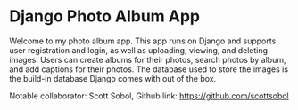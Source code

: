 # Django Photo Album App
Welcome to my photo album app.  This app runs on Django and supports user registration and login, as well as uploading, viewing, and deleting images.  Users can create albums for their photos, search photos by album, and add captions for their photos.  The database used to store the images is the build-in database Django comes with out of the box.

Notable collaborator: Scott Sobol, Github link: https://github.com/scottsobol
